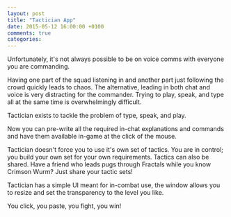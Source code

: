 ```yaml
---
layout: post
title: "Tactician App"
date: 2015-05-12 16:00:00 +0100
comments: true
categories: 
---
```

Unfortunately, it's not always possible to be on voice comms with everyone you are commanding.

Having one part of the squad listening in and another part just following the crowd quickly leads to chaos. The alternative, leading in both chat and voice is very distracting for the commander. Trying to play, speak, and type all at the same time is overwhelmingly difficult.

Tactician exists to tackle the problem of type, speak, and play. 

Now you can pre-write all the required in-chat explanations and commands and have them available in-game at the click of the mouse.

Tactician doesn't force you to use it's own set of tactics. You are in control; you build your own set for your own requirements. Tactics can also be shared. Have a friend who leads pugs through Fractals while you know Crimson Wurm? Just share your tactic sets!

Tactician has a simple UI meant for in-combat use, the window allows you to resize and set the transparency to the level you like. 

You click, you paste, you fight, you win!
